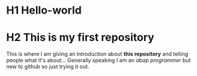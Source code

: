 # H1 Hello-world
# H2 This is my first repository
This is where I am giving an introduction about **this repository** and telling people what it's about...
Generally speaking I am an *abap programmer* but new to github so just trying it out.
